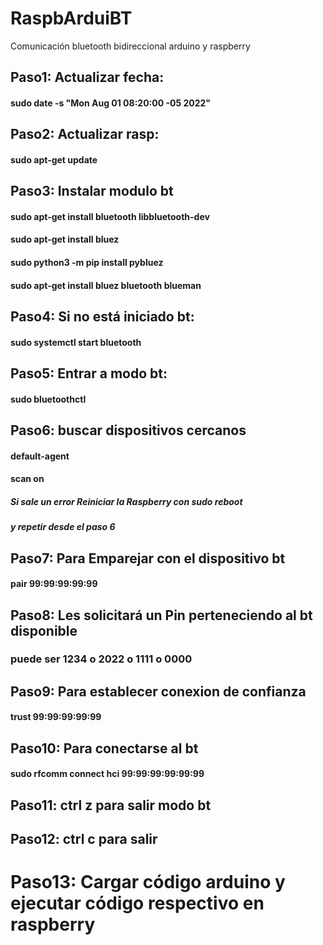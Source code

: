 # RaspbArduiBT
Comunicación bluetooth bidireccional arduino y raspberry 


## Paso1: Actualizar fecha:
#### sudo date -s "Mon Aug 01 08:20:00 -05 2022"
## Paso2: Actualizar rasp:
#### sudo apt-get update
## Paso3: Instalar modulo bt
#### sudo apt-get install bluetooth libbluetooth-dev
#### sudo apt-get install bluez
#### sudo python3 -m pip install pybluez
#### sudo apt-get install bluez bluetooth blueman

## Paso4: Si no está iniciado bt:
#### sudo systemctl start bluetooth
## Paso5: Entrar a modo bt:
#### sudo bluetoothctl  
## Paso6: buscar dispositivos cercanos
#### default-agent
#### scan on
##### Si sale un error Reiniciar la Raspberry con sudo reboot
##### y repetir desde el paso 6
## Paso7: Para Emparejar con el dispositivo bt
#### pair 99:99:99:99:99
## Paso8: Les solicitará un Pin perteneciendo al bt disponible
### puede ser 1234 o 2022 o 1111 o 0000
## Paso9: Para establecer conexion de confianza
#### trust 99:99:99:99:99
## Paso10: Para conectarse al bt 
#### sudo rfcomm connect hci 99:99:99:99:99:99
## Paso11: ctrl z para salir modo bt
## Paso12: ctrl c para salir

# Paso13: Cargar código arduino y ejecutar código respectivo en raspberry
